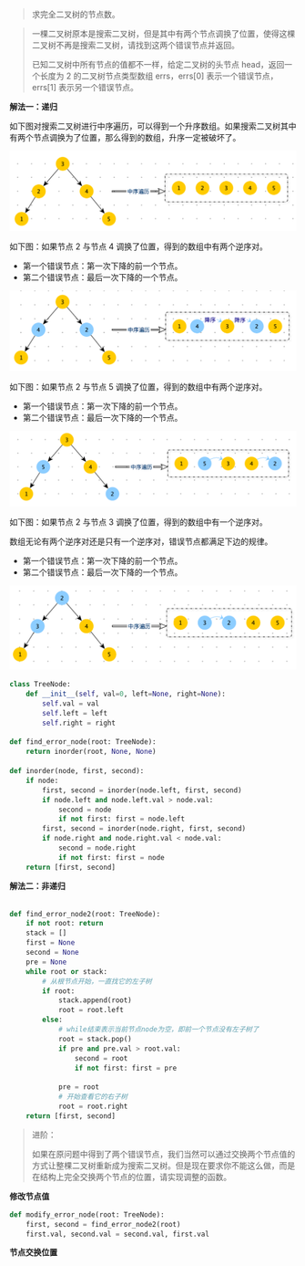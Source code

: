> 求完全二叉树的节点数。





> 一棵二叉树原本是搜索二叉树，但是其中有两个节点调换了位置，使得这棵二叉树不再是搜索二叉树，请找到这两个错误节点并返回。
>
> 已知二叉树中所有节点的值都不一样，给定二叉树的头节点 head，返回一个长度为 2 的二叉树节点类型数组 errs，errs[0] 表示一个错误节点，errs[1] 表示另一个错误节点。
>



**解法一：递归**

如下图对搜索二叉树进行中序遍历，可以得到一个升序数组。如果搜索二叉树其中有两个节点调换为了位置，那么得到的数组，升序一定被破坏了。

![](../../../images/algorithm/screenshot-20221116-222539.png)

如下图：如果节点 2 与节点 4 调换了位置，得到的数组中有两个逆序对。

- 第一个错误节点：第一次下降的前一个节点。
- 第二个错误节点：最后一次下降的一个节点。

![](../../../images/algorithm/screenshot-20221116-230032.png)

如下图：如果节点 2 与节点 5 调换了位置，得到的数组中有两个逆序对。

- 第一个错误节点：第一次下降的前一个节点。
- 第二个错误节点：最后一次下降的一个节点。

![](../../../images/algorithm/screenshot-20221116-230102.png)

如下图：如果节点 2 与节点 3 调换了位置，得到的数组中有一个逆序对。

数组无论有两个逆序对还是只有一个逆序对，错误节点都满足下边的规律。

- 第一个错误节点：第一次下降的前一个节点。
- 第二个错误节点：最后一次下降的一个节点。

![](../../../images/algorithm/screenshot-20221116-230117.png)



```python
class TreeNode:
    def __init__(self, val=0, left=None, right=None):
        self.val = val
        self.left = left
        self.right = right

def find_error_node(root: TreeNode):
    return inorder(root, None, None)

def inorder(node, first, second):
    if node:
        first, second = inorder(node.left, first, second)
        if node.left and node.left.val > node.val:
            second = node
            if not first: first = node.left
        first, second = inorder(node.right, first, second)
        if node.right and node.right.val < node.val:
            second = node.right
            if not first: first = node
    return [first, second]
```



**解法二：非递归**

```python

def find_error_node2(root: TreeNode):
    if not root: return
    stack = []
    first = None
    second = None
    pre = None
    while root or stack:
        # 从根节点开始，一直找它的左子树
        if root:
            stack.append(root)
            root = root.left
        else:
            # while结束表示当前节点node为空，即前一个节点没有左子树了
            root = stack.pop()
            if pre and pre.val > root.val:
                second = root
                if not first: first = pre

            pre = root
            # 开始查看它的右子树
            root = root.right
    return [first, second]
```



> 进阶：
>
> 如果在原问题中得到了两个错误节点，我们当然可以通过交换两个节点值的方式让整棵二叉树重新成为搜索二叉树。但是现在要求你不能这么做，而是在结构上完全交换两个节点的位置，请实现调整的函数。

**修改节点值**

```python
def modify_error_node(root: TreeNode):
    first, second = find_error_node2(root)
    first.val, second.val = second.val, first.val
```



**节点交换位置**

```python
```


